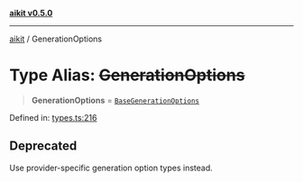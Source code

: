 [**aikit v0.5.0**](../README.md)

---

[aikit](../README.md) / GenerationOptions

# Type Alias: ~~GenerationOptions~~

> **GenerationOptions** = [`BaseGenerationOptions`](../interfaces/BaseGenerationOptions.md)

Defined in: [types.ts:216](https://github.com/chinmaymk/aikit/blob/main/src/types.ts#L216)

## Deprecated

Use provider-specific generation option types instead.
